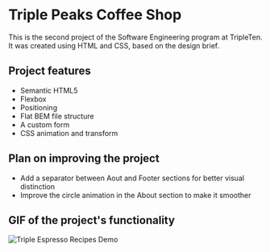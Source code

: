 # Triple Peaks Coffee Shop

This is the second project of the Software Engineering program at TripleTen. It was created using HTML and CSS, based on the design brief.

## Project features

- Semantic HTML5
- Flexbox
- Positioning
- Flat BEM file structure
- A custom form
- CSS animation and transform

## Plan on improving the project

- Add a separator between Aout and Footer sections for better visual distinction
- Improve the circle animation in the About section to make it smoother

## GIF of the project's functionality

![Triple Espresso Recipes Demo](images/Triple_Espresso_Recipes_Demo.gif)
